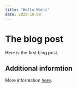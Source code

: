 ```yaml
---
title: "Hello World"
date: 2023-10-08
---
```

# The blog post
Here is the first blog post.  

## Additional informtion
More information [here](here.md).
